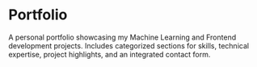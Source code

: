 # Portfolio
A personal portfolio showcasing my Machine Learning and Frontend development projects. Includes categorized sections for skills, technical expertise, project highlights, and an integrated contact form.
